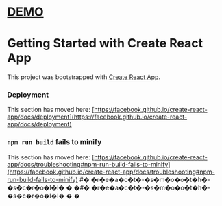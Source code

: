 # [DEMO](https://react-website-smooth-scroll-ccsc.netlify.app/)

# Getting Started with Create React App

This project was bootstrapped with [Create React App](https://github.com/facebook/create-react-app).

### Deployment

This section has moved here: [https://facebook.github.io/create-react-app/docs/deployment](https://facebook.github.io/create-react-app/docs/deployment)

### `npm run build` fails to minify

This section has moved here: [https://facebook.github.io/create-react-app/docs/troubleshooting#npm-run-build-fails-to-minify](https://facebook.github.io/create-react-app/docs/troubleshooting#npm-run-build-fails-to-minify)
#� �r�e�a�c�t�-�s�m�o�o�t�h�-�s�c�r�o�l�l�
�
�#� �r�e�a�c�t�-�s�m�o�o�t�h�-�s�c�r�o�l�l�
�
�
